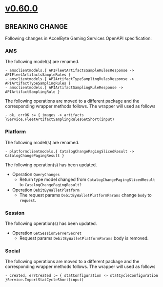 # [v0.60.0]

## BREAKING CHANGE

Following changes in AccelByte Gaming Services OpenAPI specification:

### AMS
The following model(s) are renamed.
```
- amsclientmodels.{ APIFleetArtifactsSampleRulesResponse -> APIFleetArtifactsSampleRules }
- amsclientmodels.{ APIArtifactTypeSamplingRulesResponse -> APIArtifactTypeSamplingRules }
- amsclientmodels.{ APIArtifactSamplingRuleResponse -> APIArtifactSamplingRule }
```

The following operations are moved to a different package and the corresponding wrapper methods follows. The wrapper will used as follows
```
- ok, errOK := { images -> artifacts }Service.FleetArtifactSamplingRulesGetShort(input)
```

### Platform
The following model(s) are renamed.
```
- platformclientmodels.{ CatalogChangePagingSlicedResult -> CatalogChangePagingResult }
```

The following operation(s) has been updated.
- Operation `QueryChanges`
    - Return type model changed from `CatalogChangePagingSlicedResult` to `CatalogChangePagingResult?`
- Operation `DebitByWalletPlatform`
    - The request params `DebitByWalletPlatformParams` change `body` to `request`.

### Session
The following operation(s) has been updated.
- Operation `GetSessionServerSecret`
    - Request params `DebitByWalletPlatformParams` body is removed.

### Social
The following operations are moved to a different package and the corresponding wrapper methods follows. The wrapper will used as follows
```
- created, errCreated := { statConfiguration -> statCycleConfiguration }Service.ImportStatCycleShort(input)
```

[v0.60.0]: https://github.com/AccelByte/accelbyte-go-sdk/compare/v0.59.0..v0.60.0